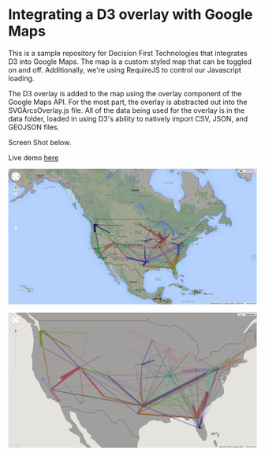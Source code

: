 
# Integrating a D3 overlay with Google Maps

This is a sample repository for Decision First Technologies that integrates D3 into Google Maps.  The map is a custom
styled map that can be toggled on and off.  Additionally, we're using RequireJS to control our Javascript loading.

The D3 overlay is added to the map using the overlay component of the Google Maps API.  For the most part, the overlay
is abstracted out into the SVGArcsOverlay.js file.  All of the data being used for the overlay is in the data folder,
loaded in using D3's ability to natively import CSV, JSON, and GEOJSON files.

Screen Shot below.

Live demo [here](http://projects.jasonlibbey.com.s3-website-us-east-1.amazonaws.com/D3-Google-Maps/Google-Maps-D3/)

![Screen Shot 01](https://github.com/JELGT2011/D3-Google-Maps/blob/master/img/ScreenShot01.png)

![Screen Shot 02](https://github.com/JELGT2011/D3-Google-Maps/blob/master/img/ScreenShot02.png)
